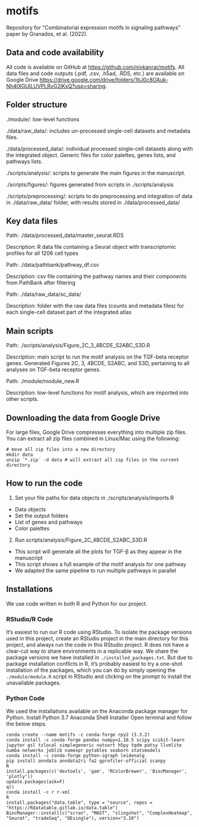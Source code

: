 # motifs
Repository for "Combinatorial expression motifs in signaling pathways" paper by Granados, et al. (2022).

## Data and code availability

All code is available on GitHub at https://github.com/nivkanrar/motifs.
All data files and code outputs (.pdf, .csv, .h5ad, .RDS, etc.) are available on Google Drive https://drive.google.com/drive/folders/1tiJ0c8OAuk-Nh4IXGUILUVPLRvG2lKxQ?usp=sharing. 

## Folder structure 

./module/: low-level functions 

./data/raw_data/: includes un-processed single-cell datasets and metadata files. 

./data/processed_data/: individual processed single-cell datasets along with the integrated object. Generic files for color palettes, genes lists, and pathways lists.

./scripts/analysis/: scripts to generate the main figures in the manuscript.

./scripts/figures/: figures generated from scripts in ./scripts/analysis

./scripts/preprocessing/: scripts to do preprocessing and integration of data in ./data/raw_data/ folder, with results stored in ./data/processed_data/
## Key data files 

Path: ./data/processed_data/master_seurat.RDS 

Description: R data file containing a Seurat object with transcriptomic profiles for all 1206 cell types

Path: ./data/pathbank/pathway_df.csv

Description: csv file containing the pathway names and their components from PathBank after filtering

Path: ./data/raw_data/sc_data/

Description: folder with the raw data files (counts and metadata files) for each single-cell dataset part of the integrated atlas

## Main scripts 

Path: ./scripts/analysis/Figure_2C_3_4BCDE_S2ABC_S3D.R

Description: main script to run the motif analysis on the TGF-beta receptor genes. Generated Figures 2C, 3, 4BCDE, S2ABC, and S3D, pertaining to all analyses on TGF-beta receptor genes.

Path: ./module/module_new.R

Description: low-level functions for motif analysis, which are imported into other scripts. 

## Downloading the data from Google Drive
For large files, Google Drive compresses everything into multiple zip files. You can extract all zip files combined in Linux/Mac using the following: 
```
# move all zip files into a new directory
mkdir data
unzip ´*.zip´ -d data # will extract all zip files in the current directory
```

## How to run the code 
1. Set your file paths for data objects in ./scripts/analysis/imports.R 
- Data objects 
- Set the output folders 
- List of genes and pathways 
- Color palettes 

2. Run scripts/analysis/Figure_2C_4BCDE_S2ABC_S3D.R
- This script will generate all the plots for TGF-β as they appear in the manuscript
- This script shows a full example of the motif analysis for one pathway
- We adapted the same pipeline to run multiple pathways in parallel

## Installations
We use code written in both R and Python for our project.
### RStudio/R Code
It’s easiest to run our R code using RStudio. To isolate the package versions used in this project, create an RStudio project in the main directory for this project, and always run the code in this RStudio project.
R does not have a clear-cut way to share environments in a replicable way. We share the package versions we have installed in `./installed_packages.txt`. But due to package installation conflicts in R, it’s probably easiest to try a one-shot installation of the packages, which you can do by simply opening the `./module/module.R` script in RStudio and clicking on the prompt to install the unavailable packages.
### Python Code
We used the installations available on the Anaconda package manager for Python.
Install Python 3.7 Anaconda Shell Installer
Open terminal and follow the below steps.
```
conda create --name motifs -c conda-forge rpy2 (3.3.2)
conda install -c conda-forge pandas numpy=1.18.5 scipy scikit-learn jupyter gsl tzlocal simplegeneric natsort h5py tqdm patsy llvmlite numba networkx joblib numexpr pytables seaborn statsmodels
conda install -c conda-forge python-igraph leidenalg
pip install anndata anndata2ri fa2 gprofiler-official scanpy
R
install.packages(c('devtools', 'gam', 'RColorBrewer', 'BiocManager', 'plotly'))
update.packages(ask=F)
q()
conda install -c r r-xml
R
install.packages("data.table", type = "source", repos = "https://Rdatatable.gitlab.io/data.table")
BiocManager::install(c("scran", "MAST", "slingshot", "ComplexHeatmap", "Seurat", "tradeSeq", "DEsingle"), version="3.10")
```

